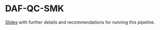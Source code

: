 # DAF-QC-SMK

[Slides](https://github.com/StephanieBohaczuk/DAF-QC-SMK/blob/main/docs/DAF-seq-qc.pdf) with further details and recommendations for running this pipeline.

